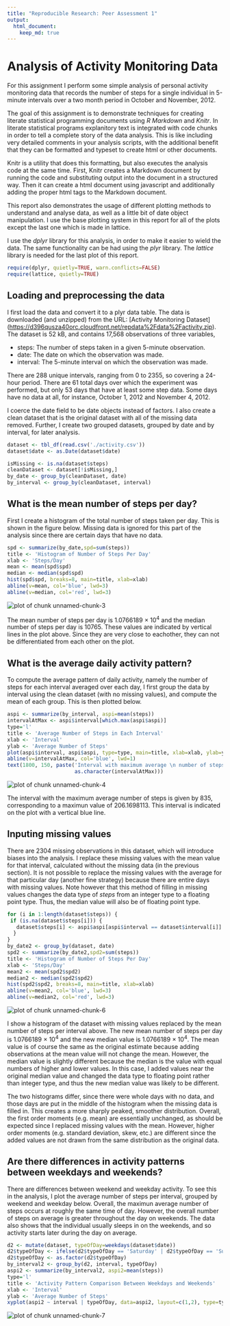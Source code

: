 ```yaml
---
title: "Reproducible Research: Peer Assessment 1"
output: 
  html_document:
    keep_md: true
---
```



Analysis of Activity Monitoring Data
====================================

For this assignment I perform some simple analysis of personal
activity monitoring data that records the number of steps for a single
individual in 5-minute intervals over a two month period in October
and November, 2012.

The goal of this assignment is to demonstrate techniques for creating
literate statistical programming documents using *R Markdown* and
*Knitr*. In literate statistical programs explanitory text is
integrated with code chunks in order to tell a complete story of the
data analysis. This is like including very detailed comments in your
analysis scripts, with the additional benefit that they can be
formatted and typeset to create html or other documents.

Knitr is a utility that does this formatting, but also executes the
analysis code at the same time. First, Knitr creates a Markdown
document by running the code and substituting output into the document
in a structured way. Then it can create a html document using
javascript and additionally adding the proper html tags to the
Markdown document.

This report also demonstrates the usage of different plotting methods
to understand and analyse data, as well as a little bit of date object
manipulation. I use the base plotting system in this report for all of 
the plots except the last one which is made in lattice. 

I use the *dplyr* library for this analysis, in order to make it
easier to wield the data. The same functionality can be had using
the *plyr* library. The *lattice* library is needed for the last plot
of this report.


```r
require(dplyr, quietly=TRUE, warn.conflicts=FALSE)
require(lattice, quietly=TRUE)
```

## Loading and preprocessing the data 

I first load the data and convert it to a plyr data table. 
The data is downloaded (and unzipped) from the URL: 
[Activity Monitoring Dataset]
(https://d396qusza40orc.cloudfront.net/repdata%2Fdata%2Factivity.zip).
The dataset is 52 kB, and contains 17,568 observations of three variables,
* steps: The number of steps taken in a given 5-minute observation.
* date: The date on which the observation was made.
* interval: The 5-minute interval on which the observation was made.

There are 288 unique intervals, ranging from 0 to 2355, so covering a
24-hour period.  There are 61 total days over which the experiment was
performed, but only 53 days that have at least some step data.
Some days have no data at all, for instance, October 1, 2012 and
November 4, 2012.

I coerce the date field to be date objects instead of factors. I
also create a clean dataset that is the original dataset with all of
the missing data removed. Further, I create two grouped datasets,
grouped by date and by interval, for later analysis.



```r
dataset <- tbl_df(read.csv('./activity.csv'))
dataset$date <- as.Date(dataset$date)

isMissing <- is.na(dataset$steps)
cleanDataset <- dataset[!isMissing,]
by_date <- group_by(cleanDataset, date)
by_interval <- group_by(cleanDataset, interval)
```

## What is the mean number of steps per day?
First I create a histogram of the total number of steps taken per day. This
is shown in the figure below. Missing data is ignored for this part of the
analysis since there are certain days that have no data.
 

```r
spd <- summarize(by_date,spd=sum(steps))
title <- 'Histogram of Number of Steps Per Day'
xlab <- 'Steps/Day'
mean <- mean(spd$spd)
median <- median(spd$spd)
hist(spd$spd, breaks=8, main=title, xlab=xlab)
abline(v=mean, col='blue', lwd=3)
abline(v=median, col='red', lwd=3)
```

![plot of chunk unnamed-chunk-3](figure/unnamed-chunk-3-1.png) 

The mean number of steps per day is 1.0766189 &times; 10<sup>4</sup> and the median number of steps
per day is 10765. These values are indicated by vertical lines in the
plot above. Since they are very close to eachother, they can not be
differentiated from each other on the plot.

##  What is the average daily activity pattern?
To compute the average pattern of daily activity, namely the number of
steps for each interval averaged over each day, I first group the data by
interval using the clean dataset (with no missing values), and compute the
mean of each group.  This is then plotted below.


```r
aspi <- summarize(by_interval, aspi=mean(steps))
intervalAtMax <- aspi$interval[which.max(aspi$aspi)]
type='l'
title <- 'Average Number of Steps in Each Interval'
xlab <- 'Interval'
ylab <- 'Average Number of Steps'
plot(aspi$interval, aspi$aspi, type=type, main=title, xlab=xlab, ylab=ylab)
abline(v=intervalAtMax, col='blue', lwd=1)
text(1800, 150, paste('Interval with maximum average \n number of steps: ', 
                      as.character(intervalAtMax)))
```

![plot of chunk unnamed-chunk-4](figure/unnamed-chunk-4-1.png) 

The interval with the maximum average number of steps is given by 
835, corresponding to a maximun value of 206.1698113.
This interval is indicated on the plot with a vertical blue line.


## Inputing missing values


There are 2304 missing observations in this dataset, which
will introduce biases into the analysis. I replace these missing values
with the mean value for that interval, calculated without the missing data
(in the previous section). It is not possible to replace the missing values
with the average for that particular day (another fine strategy) because
there are entire days with missing values. Note however that this method of
filling in missing values changes the data type of *steps* from an integer
type to a floating point type. Thus, the median value will also be of
floating point type.


```r
for (i in 1:length(dataset$steps)) {
 if (is.na(dataset$steps[i])) {
   dataset$steps[i] <- aspi$aspi[aspi$interval == dataset$interval[i]]
  }
}
by_date2 <- group_by(dataset, date)
spd2 <- summarize(by_date2,spd2=sum(steps))
title <- 'Histogram of Number of Steps Per Day'
xlab <- 'Steps/Day'
mean2 <- mean(spd2$spd2)
median2 <- median(spd2$spd2)
hist(spd2$spd2, breaks=8, main=title, xlab=xlab)
abline(v=mean2, col='blue', lwd=3)
abline(v=median2, col='red', lwd=3)
```

![plot of chunk unnamed-chunk-6](figure/unnamed-chunk-6-1.png) 

I show a histogram of the dataset with missing values replaced by the mean
number of steps per interval above. The new mean number of steps per day is
1.0766189 &times; 10<sup>4</sup> and the new median value is 1.0766189 &times; 10<sup>4</sup>.  The mean value is of
course the same as the original estimate because adding observations at the
mean value will not change the mean. However, the median value is slightly
different because the median is the value with equal numbers of higher and
lower values. In this case, I added values near the original median value
and changed the data type to floating point rather than integer type, and
thus the new median value was likely to be different.

The two histograms differ, since there were whole days with no data, and
those days are put in the middle of the histogram when the missing data is
filled in. This creates a more sharply peaked, smoother distribution. Overall,
the first order moments (e.g. mean) are essentially unchanged, as should be
expected since I replaced missing values with the mean. However, higher order
moments (e.g. standard deviation, skew, etc.) are different since the added
values are not drawn from the same distribution as the original data.

## Are there differences in activity patterns between weekdays and weekends?

There are differences between weekend and weekday activity. To see this in the
analysis, I plot the average number of steps per interval, grouped by weekend
and weekday below. Overall, the maximun average number of steps occurs at roughly
the same time of day. However, the overall number of steps on average is greater
throughout the day on weekends. The data also shows that the individual usually
sleeps in on the weekends, and so activity starts later during the day on average.


```r
d2 <- mutate(dataset, typeOfDay=weekdays(dataset$date))
d2$typeOfDay <- ifelse(d2$typeOfDay == 'Saturday' | d2$typeOfDay == 'Sunday', 'Weekend', 'Weekday')
d2$typeOfDay <- as.factor(d2$typeOfDay)
by_interval2 <- group_by(d2, interval, typeOfDay)
aspi2 <- summarize(by_interval2, aspi2=mean(steps))
type='l'
title <- 'Activity Pattern Comparison Between Weekdays and Weekends'
xlab <- 'Interval'
ylab <- 'Average Number of Steps'
xyplot(aspi2 ~ interval | typeOfDay, data=aspi2, layout=c(1,2), type=type, xlab=xlab, ylab=ylab)
```

![plot of chunk unnamed-chunk-7](figure/unnamed-chunk-7-1.png) 

